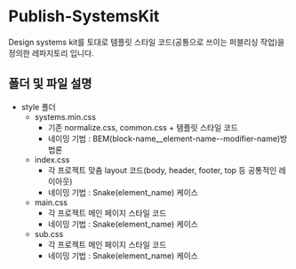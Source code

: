 # Publish-SystemsKit
Design systems kit를 토대로 템플릿 스타일 코드(공통으로 쓰이는 퍼블리싱 작업)을 정의한 레파지토리 입니다.

## 폴더 및 파일 설명
* style 폴더
	* systems.min.css
	  * 기존 normalize.css, common.css + 템플릿 스타일 코드
	  * 네이밍 기법 : BEM(block-name__element-name--modifier-name)방법론
  * index.css
    * 각 프로젝트 맞춤 layout 코드(body, header, footer, top 등 공통적인 레이아웃)
    * 네이밍 기법 : Snake(element_name) 케이스
  * main.css
    * 각 프로젝트 메인 페이지 스타일 코드
    * 네이밍 기법 : Snake(element_name) 케이스
  * sub.css
    * 각 프로젝트 메인 페이지 스타일 코드
    * 네이밍 기법 : Snake(element_name) 케이스
